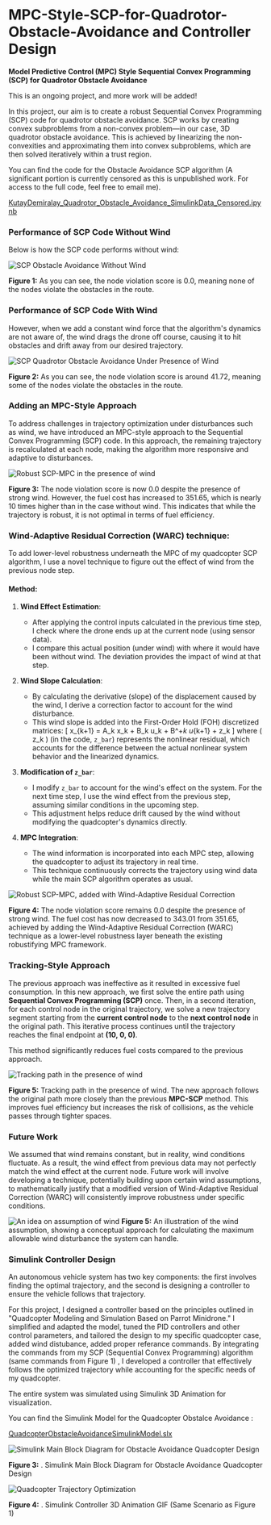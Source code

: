 # MPC-Style-SCP-for-Quadrotor-Obstacle-Avoidance and Controller Design

**Model Predictive Control (MPC) Style Sequential Convex Programming (SCP) for Quadrotor Obstacle Avoidance**

This is an ongoing project, and more work will be added!

In this project, our aim is to create a robust Sequential Convex Programming (SCP) code for quadrotor obstacle avoidance. SCP works by creating convex subproblems from a non-convex problem—in our case, 3D quadrotor obstacle avoidance. This is achieved by linearizing the non-convexities and approximating them into convex subproblems, which are then solved iteratively within a trust region.

You can find the code for the Obstacle Avoidance SCP algorithm (A significant portion is currently censored as this is unpublished work. For access to the full code, feel free to email me).

[KutayDemiralay_Quadrotor_Obstacle_Avoidance_SimulinkData_Censored.ipynb](./KutayDemiralay_Quadrotor_Obstacle_Avoidance_SimulinkData_Censored.ipynb)


### Performance of SCP Code Without Wind

Below is how the SCP code performs without wind:

![SCP Obstacle Avoidance Without Wind](./images/SCPww.png)


**Figure 1:** As you can see, the node violation score is 0.0, meaning none of the nodes violate the obstacles in the route.

### Performance of SCP Code With Wind

However, when we add a constant wind force that the algorithm's dynamics are not aware of, the wind drags the drone off course, causing it to hit obstacles and drift away from our desired trajectory.

![SCP Quadrotor Obstacle Avoidance Under Presence of Wind](./images/SCPwow.png)

**Figure 2:** As you can see, the node violation score is around 41.72, meaning some of the nodes violate the obstacles in the route.

### Adding an MPC-Style Approach

To address challenges in trajectory optimization under disturbances such as wind, we have introduced an MPC-style approach to the Sequential Convex Programming (SCP) code. In this approach, the remaining trajectory is recalculated at each node, making the algorithm more responsive and adaptive to disturbances.



![Robust SCP-MPC in the presence of wind ](./images/SCPMPC.png)

**Figure 3:** The node violation score is now 0.0 despite the presence of strong wind. However, the fuel cost has increased to 351.65, which is nearly 10 times higher than in the case without wind. This indicates that while the trajectory is robust, it is not optimal in terms of fuel efficiency.


### Wind-Adaptive Residual Correction (WARC) technique:
To add lower-level robustness underneath the MPC of my quadcopter SCP algorithm, I use a novel technique to figure out the effect of wind from the previous node step.

#### Method:
1. **Wind Effect Estimation**:
   - After applying the control inputs calculated in the previous time step, I check where the drone ends up at the current node (using sensor data).
   - I compare this actual position (under wind) with where it would have been without wind. The deviation provides the impact of wind at that step.

2. **Wind Slope Calculation**:
   - By calculating the derivative (slope) of the displacement caused by the wind, I derive a correction factor to account for the wind disturbance.
   - This wind slope is added into the First-Order Hold (FOH) discretized matrices:
     \[
     x_{k+1} = A_k x_k + B_k u_k + B^+_k u_{k+1} + z_k
     \]
     where \( z_k \) (in the code, `z_bar`) represents the nonlinear residual, which accounts for the difference between the actual nonlinear system behavior and the linearized dynamics.

3. **Modification of `z_bar`**:
   - I modify `z_bar` to account for the wind's effect on the system. For the next time step, I use the wind effect from the previous step, assuming similar conditions in the upcoming step. 
   - This adjustment helps reduce drift caused by the wind without modifying the quadcopter's dynamics directly.

4. **MPC Integration**:
   - The wind information is incorporated into each MPC step, allowing the quadcopter to adjust its trajectory in real time.
   - This technique continuously corrects the trajectory using wind data while the main SCP algorithm operates as usual.

![Robust SCP-MPC, added with Wind-Adaptive Residual Correction  ](./images/SCPMPCwind.png)

**Figure 4:** The node violation score remains 0.0 despite the presence of strong wind. The fuel cost has now decreased to 343.01 from 351.65, achieved by adding the Wind-Adaptive Residual Correction (WARC) technique as a lower-level robustness layer beneath the existing robustifying MPC framework.



### **Tracking-Style Approach**  

The previous approach was ineffective as it resulted in excessive fuel consumption. In this new approach, we first solve the entire path using **Sequential Convex Programming (SCP)** once. Then, in a second iteration, for each control node in the original trajectory, we solve a new trajectory segment starting from the **current control node** to the **next control node** in the original path. This iterative process continues until the trajectory reaches the final endpoint at **(10, 0, 0)**.  

This method significantly reduces fuel costs compared to the previous approach.  

![Tracking path in the presence of wind](./images/TrackSCP.png)  

**Figure 5:** Tracking path in the presence of wind. The new approach follows the original path more closely than the previous **MPC-SCP** method. This improves fuel efficiency but increases the risk of collisions, as the vehicle passes through tighter spaces.



### Future Work

We assumed that wind remains constant, but in reality, wind conditions fluctuate. As a result, the wind effect from previous data may not perfectly match the wind effect at the current node. Future work will involve developing a technique, potentially building upon certain wind assumptions, to mathematically justify that a modified version of Wind-Adaptive Residual Correction (WARC) will consistently improve robustness under specific conditions.

![An idea on assumption of wind](./images/WindPossible.png)
**Figure 5:** An illustration of the wind assumption, showing a conceptual approach for calculating the maximum allowable wind disturbance the system can handle.



### Simulink Controller Design

An autonomous vehicle system has two key components: the first involves finding the optimal trajectory, and the second is designing a controller to ensure the vehicle follows that trajectory.

For this project, I designed a controller based on the principles outlined in "Quadcopter Modeling and Simulation Based on Parrot Minidrone." I simplified and adapted the model, tuned the PID controllers and other control parameters, and tailored the design to my specific quadcopter case, added wind distubance,  added proper referance commands. By integrating the commands from my SCP (Sequential Convex Programming) algorithm (same commands from Figure 1) , I developed a controller that effectively follows the optimized trajectory while accounting for the specific needs of my quadcopter.


The entire system was simulated using Simulink 3D Animation for visualization.

You can find the Simulink Model for the Quadcopter Obstalce Avoidance :

[QuadcopterObstacleAvoidanceSimulinkModel.slx](./QuadcopterObstacleAvoidanceSimulinkModel.slx)


![Simulink Main Block Diagram for Obstacle Avoidance Quadcopter Design](./images/SimulinkMod.png)

**Figure 3:** . Simulink Main Block Diagram for Obstacle Avoidance Quadcopter Design

![Quadcopter Trajectory Optimization](images/Trajoptgif.gif)

**Figure 4:** . Simulink Controller 3D Animation GIF (Same Scenario as Figure 1)
